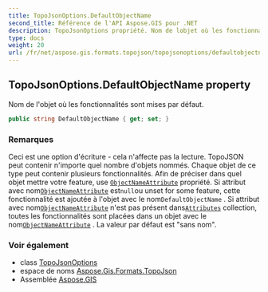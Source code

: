 ```yaml
---
title: TopoJsonOptions.DefaultObjectName
second_title: Référence de l'API Aspose.GIS pour .NET
description: TopoJsonOptions propriété. Nom de lobjet où les fonctionnalités sont mises par défaut.
type: docs
weight: 20
url: /fr/net/aspose.gis.formats.topojson/topojsonoptions/defaultobjectname/
---
```

## TopoJsonOptions.DefaultObjectName property

Nom de l'objet où les fonctionnalités sont mises par défaut.

```csharp
public string DefaultObjectName { get; set; }
```

### Remarques

Ceci est une option d'écriture - cela n'affecte pas la lecture. TopoJSON peut contenir n'importe quel nombre d'objets nommés. Chaque objet de ce type peut contenir plusieurs fonctionnalités. Afin de préciser dans quel objet mettre votre feature, use [`ObjectNameAttribute`](../objectnameattribute/) propriété. Si attribut avec nom[`ObjectNameAttribute`](../objectnameattribute/) est`null`ou unset for some feature, cette fonctionnalité est ajoutée à l'objet avec le nom`DefaultObjectName` . Si attribut avec nom[`ObjectNameAttribute`](../objectnameattribute/) n'est pas présent dans[`Attributes`](../../../aspose.gis/vectorlayer/attributes/) collection, toutes les fonctionnalités sont placées dans un objet avec le nom[`ObjectNameAttribute`](../objectnameattribute/) . La valeur par défaut est "sans nom".

### Voir également

* class [TopoJsonOptions](../)
* espace de noms [Aspose.Gis.Formats.TopoJson](../../topojsonoptions/)
* Assemblée [Aspose.GIS](../../../)


